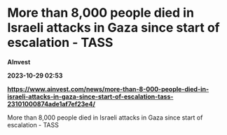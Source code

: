 # More than 8,000 people died in Israeli attacks in Gaza since start of escalation - TASS
**AInvest**

**2023-10-29 02:53**

**https://www.ainvest.com/news/more-than-8-000-people-died-in-israeli-attacks-in-gaza-since-start-of-escalation-tass-23101000874ade1af7ef23e4/**

More than 8,000 people died in Israeli attacks in Gaza since start of escalation - TASS